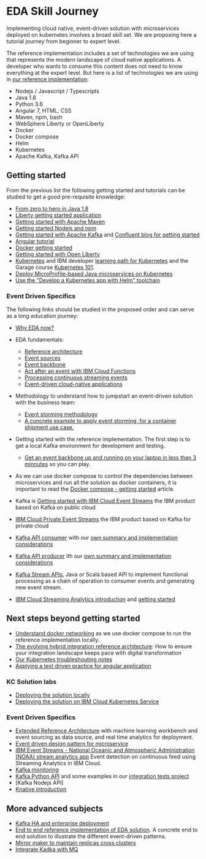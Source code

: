 # EDA Skill Journey

Implementing cloud native, event-driven solution with microservices deployed on kubernetes involves a broad skill set. We are proposing here a tutorial journey from beginner to expert level.

The reference implementation includes a set of technologies we are using that represents the modern landscape of cloud native applications. A developer who wants to consume this content does not need to know everything at the expert level. But here is a list of technologies we are using in [our reference implementation](https://ibm-cloud-architecture.github.io/refarch-kc):

* Nodejs / Javascript / Typescripts
* Java 1.8
* Python 3.6
* Angular 7, HTML, CSS
* Maven, npm, bash
* WebSphere Liberty or OpenLiberty
* Docker
* Docker compose
* Helm
* Kubernetes
* Apache Kafka, Kafka API


## Getting started

From the previous list the following getting started and tutorials can be studied to get a good pre-requisite knowledge:

* [From zero to hero in Java 1.8](https://www.infoworld.com/article/3130466/java/java-8-programming-for-beginners-go-from-zero-to-hero.html)
* [Liberty getting started application](https://github.com/IBM-Cloud/get-started-java)
* [Getting started with Apache Maven](https://maven.apache.org/what-is-maven.html)
* [Getting started Nodejs and npm](https://nodejs.org/en/docs/guides/getting-started-guide/)
* [Getting started with Apache Kafka](https://kafka.apache.org/quickstart) and [Confluent blog for getting started](https://www.confluent.io/blog/apache-kafka-getting-started/)
* [Angular tutorial](https://angular.io/tutorial)
* [Docker getting started](https://docs.docker.com/get-started/)
* [Getting started with Open Liberty](https://openliberty.io/guides/getting-started.html)
* [Kubernetes](https://kubernetes.io/docs/tutorials/kubernetes-basics/) and IBM developer [learning path for Kubernetes](https://developer.ibm.com/series/kubernetes-learning-path/) and the Garage course [Kubernetes 101](https://www.ibm.com/cloud/garage/content/course/kubernetes-101/0).
* [Deploy MicroProfile-based Java microservices on Kubernetes](https://developer.ibm.com/patterns/deploy-microprofile-java-microservices-on-kubernetes/)
* [Use the "Develop a Kubernetes app with Helm" toolchain](https://www.ibm.com/cloud/garage/tutorials/use-develop-kubernetes-app-with-helm-toolchain)

### Event Driven Specifics

The following links should be studied in the proposed order and can serve as a long education journey:

* [Why EDA now?](https://www.ibm.com/cloud/garage/architectures/eventDrivenArchitecture)
* EDA fundamentals:
    * [Reference architecture](https://www.ibm.com/cloud/garage/architectures/eventDrivenArchitecture/reference-architecture)
    * [Event sources](https://www.ibm.com/cloud/garage/architectures/eventDrivenArchitecture/event-driven-event-sources)
    * [Event backbone](https://www.ibm.com/cloud/garage/architectures/eventDrivenArchitecture/event-driven-event-backbone)
    * [Act after an event with IBM Cloud Functions](https://www.ibm.com/cloud/garage/architectures/eventDrivenArchitecture/event-driven-take-action-with-cloud-functions)
    * [Processing continuous streaming events](https://www.ibm.com/cloud/garage/architectures/eventDrivenArchitecture/event-driven-event-streams)
    * [Event-driven cloud-native applications](https://www.ibm.com/cloud/garage/architectures/eventDrivenArchitecture/event-driven-cloud-native-apps)
* Methodology to understand how to jumpstart an event-driven solution with the business team: 
    * [Event storming methodology](https://www.ibm.com/cloud/garage/architectures/eventDrivenArchitecture/event-storming-methodology)
    * [A concrete example to apply event storming, for a container shipment use case.](https://ibm-cloud-architecture.github.io/refarch-kc/analysis/readme/)
* Getting started with the reference implementation. The first step is to get a local Kafka environment for development and testing. 
    * [Get an event backbone up and running on your laptop in less than 3 minnutes](https://ibm-cloud-architecture.github.io/refarch-kc/deployments/local/#start-kafka-and-zookeeper) so you can play.

* As we can use docker compose to control the dependencies between microservices and run all the solution as docker containers, it is important to read the [Docker compose - getting started](https://docs.docker.com/compose/gettingstarted/) article. 
* Kafka is [Getting started with IBM Cloud Event Streams](https://cloud.ibm.com/docs/services/EventStreams?topic=eventstreams-getting_started#getting_started) the IBM product based on Kafka on public cloud
* [IBM Cloud Private Event Streams](https://www.ibm.com/cloud/event-streams) the IBM product based on Kafka for private cloud
* [Kafka API consumer](http://kafka.apache.org/11/javadoc/index.html?org/apache/kafka/clients/consumer/KafkaConsumer.html) with our [own summary and implementation considerations](./kafka/consumers.md)
* [Kafka API producer](http://kafka.apache.org/11/javadoc/index.html?org/apache/kafka/clients/producer/KafkaProducer.html) ith our [own summary and implementation considerations](./kafka/producers.md)
* [Kafka Stream APIs](https://kafka.apache.org/documentation/streams/), Java or Scala based API to implement functional processing as a chain of operation to consumer events and generating new event stream. 
* [IBM Cloud Streaming Analytics introduction](https://cloud.ibm.com/catalog/services/streaming-analytics) and [getting started](https://cloud.ibm.com/docs/services/StreamingAnalytics?topic=StreamingAnalytics-gettingstarted#gettingstarted)


## Next steps beyond getting started

* [Understand docker networking](https://docs.docker.com/network/) as we use docker compose to run the reference implementation locally. 
* [The evolving hybrid integration reference architecture](https://developer.ibm.com/articles/mw-1606-clark-trs/): How to ensure your integration landscape keeps pace with digital transformation
* [Our Kubernetes troubleshouting notes](https://github.com/ibm-cloud-architecture/refarch-integration/blob/master/docs/icp/troubleshooting.md)
* [Applying a test driven practice for angular application](https://github.com/ibm-cloud-architecture/refarch-caseportal-app/blob/master/docs/tdd.md)

### KC Solution labs

* [Deploying the solution locally](https://ibm-cloud-architecture.github.io/refarch-kc/deployments/local/)
* [Deploying the solution on IBM Cloud Kubernetes Service](https://ibm-cloud-architecture.github.io/refarch-kc/deployments/iks)


### Event Driven Specifics

* [Extended Reference Architecture](https://www.ibm.com/cloud/garage/architectures/eventDrivenExtendedArchitecture) with machine learning workbench and event sourcing as data source, and real time analytics for deployment.
* [Event driven design pattern for microservice](./evt-microservices/ED-patterns.md) 
* [IBM Event Streams - National Oceanic and Atmospheric Administration (NOAA) stream analytics app](https://developer.ibm.com/streamsdev/docs/detect-events-with-streams/) Event detection on continuous feed using Streaming Analytics in IBM Cloud. 
* [Kafka monitoring](./kafka/monitoring.md)
* [Kafka Python API](https://github.com/confluentinc/confluent-kafka-python) and some examples in our [integration tests project](https://ibm-cloud-architecture.github.io/refarch-kc/itg-tests/)
* [Kafka Nodejs API]
* [Knative introduction](https://developer.ibm.com/articles/knative-what-is-it-why-you-should-care/)

## More advanced subjects

* [Kafka HA and enterprise deployment](./kafka/readme.md)
* [End to end reference implementation of EDA solution](https://ibm-cloud-architecture.github.io/refarch-kc). A concrete end to end solution to illustrate the different event-driven patterns. 
* [Mirror maker to maintain replicas cross clusters](https://cwiki.apache.org/confluence/pages/viewpage.action?pageId=27846330)
* [Integrate Kadka with MQ](https://ibm.github.io/event-streams/connecting/mq/)


